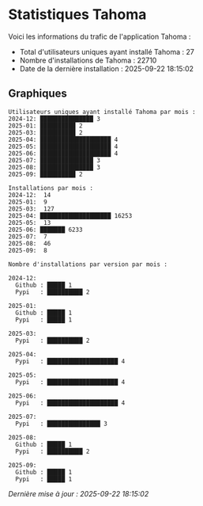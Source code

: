 # Statistiques Tahoma

Voici les informations du trafic de l'application Tahoma :
- Total d'utilisateurs uniques ayant installé Tahoma : 27
- Nombre d'installations de Tahoma : 22710
- Date de la dernière installation : 2025-09-22 18:15:02

## Graphiques
```
Utilisateurs uniques ayant installé Tahoma par mois :
2024-12: ███████████████ 3
2025-01: ██████████ 2
2025-03: ██████████ 2
2025-04: ████████████████████ 4
2025-05: ████████████████████ 4
2025-06: ████████████████████ 4
2025-07: ███████████████ 3
2025-08: ███████████████ 3
2025-09: ██████████ 2
```

```
Installations par mois :
2024-12:  14
2025-01:  9
2025-03:  127
2025-04: ████████████████████ 16253
2025-05:  13
2025-06: ███████ 6233
2025-07:  7
2025-08:  46
2025-09:  8
```

```
Nombre d'installations par version par mois :

2024-12:
  Github : █████ 1
  Pypi   : ██████████ 2

2025-01:
  Github : █████ 1
  Pypi   : █████ 1

2025-03:
  Pypi   : ██████████ 2

2025-04:
  Pypi   : ████████████████████ 4

2025-05:
  Pypi   : ████████████████████ 4

2025-06:
  Pypi   : ████████████████████ 4

2025-07:
  Pypi   : ███████████████ 3

2025-08:
  Github : █████ 1
  Pypi   : ██████████ 2

2025-09:
  Github : █████ 1
  Pypi   : █████ 1
```


*Dernière mise à jour : 2025-09-22 18:15:02*

